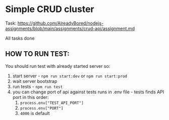 # Simple CRUD cluster

Task: https://github.com/AlreadyBored/nodejs-assignments/blob/main/assignments/crud-api/assignment.md

All tasks done

## HOW TO RUN TEST:

You should run test with already started server so:

1. start server - `npm run start:dev` or `npm run start:prod`
2. wait server bootstrap
3. run tests - `npm run test`
4. you can change port of api against tests runs in .env file - tests finds API port in this order: 
   1. `process.env["TEST_API_PORT"]`
   2. `process.env["PORT"]`
   3. `4000` is default